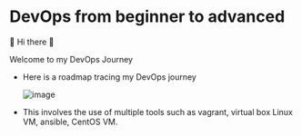 # DevOps from beginner to advanced 

💫 Hi there 👋

Welcome to my DevOps Journey

- Here is a roadmap tracing my DevOps journey

  ![image](https://github.com/KmerPro237/CI-Pipeline/assets/118595893/bde71024-5d55-4fd1-8ac5-91e877c3712f)

- This involves the use of multiple tools such as vagrant, virtual box Linux VM, ansible, CentOS VM.
